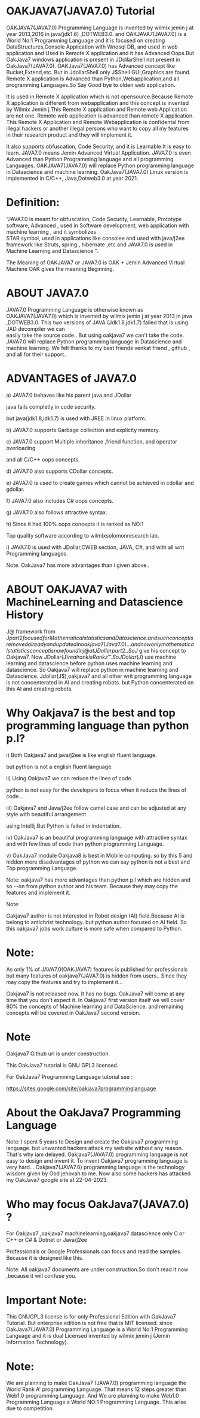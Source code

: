 
OAKJAVA7(JAVA7.0) Tutorial
===========================

OAKJAVA7(JAVA7.0) Programming Language is  invented by  wilmix jemin  j  at  year  2013,2016 in  java(jdk1.6) ,DOTWEB3.0. and OAKJAVA7(JAVA7.0) 
 is  a   World No:1 Programming Language and  it  is   focused  on   creating  DataStructures,Console Application with Wnosql DB, and
 used  in  web application and Used in Remote X application  and  it  has  Advanced Oops.But OakJava7 windows application is  present in JDollarShell
 not present in OakJava7(JAVA7.0). OAKJava7(JAVA7.0) has Advanced concept like Bucket,Extend,etc. But in JdollarShell only J$Shell GUI,Graphics are
 found. Remote X application is Advanced than Python,Webapplication,and all programming Languages.So Say Good bye to olden web application.
 
 It is used in Remote X application which is not opensource.Because Remote X application is
different from webapplication and this concept is  invented by Wilmix Jemin j.This Remote X application and
Remote web Application are not one. Remote web application is advanced than  remote X application.
This  Remote X Application and  Remote Webapplication is  confidental from illegal hackers or another illegal persons who
want to copy all my features in their research product and they will implement it.

 It  also  supports obfuscation, Code Security, and it  is Learnable.It is  easy to learn.
JAVA7.0   means   Jemin  Advanced  Virtual  Application.
JAVA7.0   is  even   Advanced   than  Python Programming  language and  all programming Languages.
OAKJAVA7(JAVA7.0)  will  replace Python programming language  in  Datascience  and  machine learning.
OakJava7(JAVA7.0) Linux version  is  implemented  in  C/C++, Java,Dotweb3.0 at  year  2021.  



Definition:
==========

“JAVA7.0   is  meant   for  obfuscation, Code Security, Learnable, Prototype software, Advanced , used  in
Software  development, web application with machine learning  , and  it  symbolizes  
STAR  symbol,  used  in  applications  like   consolee and  used  with  java/j2ee  framework  like
Struts, spring , hibernate ,etc and JAVA7.0 is used  in Machine Learning and  Datascience ".


                            

The Meaning of OAKJAVA7 or JAVA7.0 is OAK + Jemin Advanced Virtual Machine  OAK gives the meaning Beginning.


ABOUT JAVA7.0
=============


JAVA7.0 Programming  Language   is otherwise  known  as  OAKJAVA7(JAVA7.0)
  which is  invented by  wilmix jemin  j  at  year  2013 in  java ,DOTWEB3.0.
This   two  versions  of  JAVA  (Jdk1.8,jdk1.7)  failed  that  is  using  JAD  decompiler  we  can   
easily  take   the  source   code.. But using oakjava7  we  can't take the code.
JAVA7.0  will  replace Python programming language  in  Datascience  and  machine learning.
We  felt   thanks  to my  best  friends  venkat  friend ,  github ,  and  all  for  their   support..


ADVANTAGES of JAVA7.0
=======================

a) JAVA7.0 behaves like his parent java and JDollar

java fails completly in code security. 

but java(jdk1.8,jdk1.7) is used with JREE in linux platform.

b) JAVA7.0 supports Garbage collection and explicity memory.

c) JAVA7.0 support Multiple inheritance ,friend function, and operator overloading

and all C/C++ oops concepts.

d) JAVA7.0 also supports CDollar concepts.

e) JAVA7.0 is used to create games which cannot be achieved in cdollar and gdollar.

f) JAVA7.0 also includes C# oops concepts.

g) JAVA7.0 also follows attractive syntax.

h) Since it had  100% oops concepts it is ranked as NO:1

Top quality software according to wilmixsolomonresearch lab.

i) JAVA7.0 is used with JDollar,CWEB section, JAVA, C#, and with all writ Programming languages.

Note: OakJava7  has  more  advantages than i  given  above..

 ABOUT  OAKJAVA7 with MachineLearning and  Datascience History
==============================================================

J@ framework from  J$part2 focused for Mathematical statistics and  Datascience.
and  such  concept is removed already  and  updated  in  oakjava7(Java7.0)...
and  now  only  mathematical  statistics concept  is  now found in j@  at  JDollarpart2..
So  J$ give his  concept to  Oakjava7.
Now JDollar(J$)  real  rank  is  Rank z'''.   
So  JDollar(J$)  use   machine learning and  datascience before python
uses  machine learning and  datascience.
So Oakjava7  will  replace  python  in machine learning and Datascience.
Jdollar(J$),oakjava7 and  all other  writ  programming language
is  not  concenterated  in  AI  and  creating robots.
but Python concenterated on this AI and  creating robots.

Why Oakjava7 is the best and top programming language than python p.l?
======================================================================

i) Both Oakjava7 and java/j2ee  is like  english fluent language.

but python is not a english fluent language.

ii) Using Oakjava7  we can reduce the  lines of code.

python is not  easy for the  developers to focus  when it reduce the lines of  code...

iii) Oakjava7 and Java/j2ee follow camel case and can be adjusted  at any style with beautiful arrangement 

using Intellij.But Python is failed in indentation.

iv) OakJava7 is an beautiful programming language with attractive syntax and with few lines of code than python programming Language.

v) OakJava7 module Oakjava8 is  best  in Mobile computing.
so by this  5 and hidden more disadvantages of python we  can  say  python is not
a  best and Top programming Language.

Note: oakjava7 has more advantages than python p.l which are hidden 
 and  so --on from  python author and his team. Because they  may  copy the features and implement it.

Note:

Oakjava7 author is not interested in Robot design (AI) field.Because AI is
belong to antichrist technology. but python author focused  on AI field. 
So this oakjava7 jobs work culture is more safe when compared to Python.

Note:  
=====

As  only  1%  of   JAVA7.0(OAKJAVA7)   features  is  published  for
professionals  but  many  features  of  oakjava7(JAVA7.0)   is  hidden  from   users..
Since   they  may    copy    the  features   and  try  to  implement  it...

Oakjava7  is not  released  now. It has no  bugs.
OakJava7  will  come at  any time that you don't expect it.
In Oakjava7  first version itself  we will cover 
80%  the  concepts of  Machine learning and DataScience.
and  remaining concepts will be covered in OakJava7 second version.


Note
====

Oakjava7  Github url  is  under  construction.

This OakJava7 tutorial is  GNU GPL3 licensed.

For OakJava7 Programming Language tutorial  see :

https://sites.google.com/site/oakjava7programminglanguage

About the OakJava7 Programming Language
=========================================

Note: I spent 5 years  to  Design and  create  the Oakjava7 programming language.
but unwanted hackers attack my website without any reason. That's why iam delayed.
Oakjava7(JAVA7.0) programming language is not easy to design and invent it. To invent 
Oakjava7 programming language  is very hard...
Oakjava7(JAVA7.0) programming language is the technology wisdom given by  God jehovah
to me. Now also  some  hackers  has  attacked my OakJava7 google site at 22-04-2023.



Who may  focus OakJava7(JAVA7.0) ?
==================================
 For Oakjava7 ,oakjava7 machinelearning,oakjava7 datascience only C or  C++ or C# & Dotnet or Java/j2ee

Professionals or Google Professionals can focus and  read the samples. Because it is designed like this.

Note: All oakjava7  documents  are  under  construction.So don't read it now ,because it will confuse you.


Important Note:
================
This  GNUGPL3  license  is  for  only  Professional  Edition with  OakJava7 Tutorial. But  enterprise  edition  is  not  free that  is  MIT licensed. since
OakJava7(JAVA7.0) Programming Language  is a  World No:1 Programming Language  and  it  is  dual Licensed invented  by  wilmix jemin j 
(Jemin Information Technology).

Note:
====
We are planning  to make  OakJava7 (JAVA7.0) programming language the  World Rank A'  programming  Language.
That means 12 steps  greater than  Web1.0 programming Language.
And We  are planning  to  make  Web1.0  Programming Language a  World NO:1 Programming  Language.
This arise due to competition.
